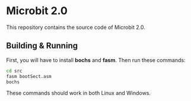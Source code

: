 # Microbit 2.0

This repository contains the source code of Microbit 2.0.

## Building & Running

First, you will have to install **bochs** and **fasm**. Then run these commands:
```bash
cd src
fasm bootSect.asm
bochs
```
These commands should work in both Linux and Windows.